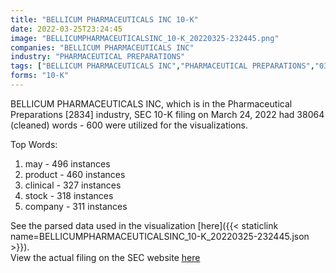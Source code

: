 ```yaml
---
title: "BELLICUM PHARMACEUTICALS INC 10-K"
date: 2022-03-25T23:24:45
image: "BELLICUMPHARMACEUTICALSINC_10-K_20220325-232445.png"
companies: "BELLICUM PHARMACEUTICALS INC"
industry: "PHARMACEUTICAL PREPARATIONS"
tags: ["BELLICUM PHARMACEUTICALS INC","PHARMACEUTICAL PREPARATIONS","03-24-2022","10-K"]
forms: "10-K"
---
```

BELLICUM PHARMACEUTICALS INC, which is in the Pharmaceutical Preparations [2834] industry, SEC 10-K filing on March 24, 2022 had 38064 (cleaned) words - 600 were utilized for the visualizations.

Top Words:
1. may - 496 instances
2. product - 460 instances
3. clinical - 327 instances
4. stock - 318 instances
5. company - 311 instances


See the parsed data used in the visualization [here]({{< staticlink name=BELLICUMPHARMACEUTICALSINC_10-K_20220325-232445.json >}}).  
View the actual filing on the SEC website [here](https://www.sec.gov/Archives/edgar/data/1358403/0001628280-22-007196.txt)